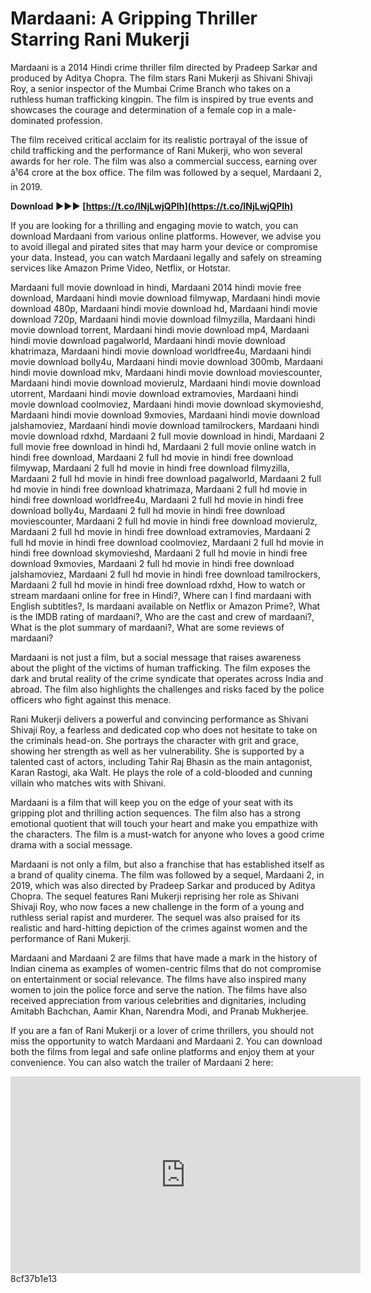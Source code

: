 # Mardaani: A Gripping Thriller Starring Rani Mukerji
 
Mardaani is a 2014 Hindi crime thriller film directed by Pradeep Sarkar and produced by Aditya Chopra. The film stars Rani Mukerji as Shivani Shivaji Roy, a senior inspector of the Mumbai Crime Branch who takes on a ruthless human trafficking kingpin. The film is inspired by true events and showcases the courage and determination of a female cop in a male-dominated profession.
 
The film received critical acclaim for its realistic portrayal of the issue of child trafficking and the performance of Rani Mukerji, who won several awards for her role. The film was also a commercial success, earning over â¹64 crore at the box office. The film was followed by a sequel, Mardaani 2, in 2019.
 
**Download ►►► [https://t.co/INjLwjQPIh](https://t.co/INjLwjQPIh)**


 
If you are looking for a thrilling and engaging movie to watch, you can download Mardaani from various online platforms. However, we advise you to avoid illegal and pirated sites that may harm your device or compromise your data. Instead, you can watch Mardaani legally and safely on streaming services like Amazon Prime Video, Netflix, or Hotstar.
 
Mardaani full movie download in hindi,  Mardaani 2014 hindi movie free download,  Mardaani hindi movie download filmywap,  Mardaani hindi movie download 480p,  Mardaani hindi movie download hd,  Mardaani hindi movie download 720p,  Mardaani hindi movie download filmyzilla,  Mardaani hindi movie download torrent,  Mardaani hindi movie download mp4,  Mardaani hindi movie download pagalworld,  Mardaani hindi movie download khatrimaza,  Mardaani hindi movie download worldfree4u,  Mardaani hindi movie download bolly4u,  Mardaani hindi movie download 300mb,  Mardaani hindi movie download mkv,  Mardaani hindi movie download moviescounter,  Mardaani hindi movie download movierulz,  Mardaani hindi movie download utorrent,  Mardaani hindi movie download extramovies,  Mardaani hindi movie download coolmoviez,  Mardaani hindi movie download skymovieshd,  Mardaani hindi movie download 9xmovies,  Mardaani hindi movie download jalshamoviez,  Mardaani hindi movie download tamilrockers,  Mardaani hindi movie download rdxhd,  Mardaani 2 full movie download in hindi,  Mardaani 2 full movie free download in hindi hd,  Mardaani 2 full movie online watch in hindi free download,  Mardaani 2 full hd movie in hindi free download filmywap,  Mardaani 2 full hd movie in hindi free download filmyzilla,  Mardaani 2 full hd movie in hindi free download pagalworld,  Mardaani 2 full hd movie in hindi free download khatrimaza,  Mardaani 2 full hd movie in hindi free download worldfree4u,  Mardaani 2 full hd movie in hindi free download bolly4u,  Mardaani 2 full hd movie in hindi free download moviescounter,  Mardaani 2 full hd movie in hindi free download movierulz,  Mardaani 2 full hd movie in hindi free download extramovies,  Mardaani 2 full hd movie in hindi free download coolmoviez,  Mardaani 2 full hd movie in hindi free download skymovieshd,  Mardaani 2 full hd movie in hindi free download 9xmovies,  Mardaani 2 full hd movie in hindi free download jalshamoviez,  Mardaani 2 full hd movie in hindi free download tamilrockers,  Mardaani 2 full hd movie in hindi free download rdxhd,  How to watch or stream mardaani online for free in Hindi?,  Where can I find mardaani with English subtitles?,  Is mardaani available on Netflix or Amazon Prime?,  What is the IMDB rating of mardaani?,  Who are the cast and crew of mardaani?,  What is the plot summary of mardaani?,  What are some reviews of mardaani?
  
Mardaani is not just a film, but a social message that raises awareness about the plight of the victims of human trafficking. The film exposes the dark and brutal reality of the crime syndicate that operates across India and abroad. The film also highlights the challenges and risks faced by the police officers who fight against this menace.
 
Rani Mukerji delivers a powerful and convincing performance as Shivani Shivaji Roy, a fearless and dedicated cop who does not hesitate to take on the criminals head-on. She portrays the character with grit and grace, showing her strength as well as her vulnerability. She is supported by a talented cast of actors, including Tahir Raj Bhasin as the main antagonist, Karan Rastogi, aka Walt. He plays the role of a cold-blooded and cunning villain who matches wits with Shivani.
 
Mardaani is a film that will keep you on the edge of your seat with its gripping plot and thrilling action sequences. The film also has a strong emotional quotient that will touch your heart and make you empathize with the characters. The film is a must-watch for anyone who loves a good crime drama with a social message.
  
Mardaani is not only a film, but also a franchise that has established itself as a brand of quality cinema. The film was followed by a sequel, Mardaani 2, in 2019, which was also directed by Pradeep Sarkar and produced by Aditya Chopra. The sequel features Rani Mukerji reprising her role as Shivani Shivaji Roy, who now faces a new challenge in the form of a young and ruthless serial rapist and murderer. The sequel was also praised for its realistic and hard-hitting depiction of the crimes against women and the performance of Rani Mukerji.
 
Mardaani and Mardaani 2 are films that have made a mark in the history of Indian cinema as examples of women-centric films that do not compromise on entertainment or social relevance. The films have also inspired many women to join the police force and serve the nation. The films have also received appreciation from various celebrities and dignitaries, including Amitabh Bachchan, Aamir Khan, Narendra Modi, and Pranab Mukherjee.
 
If you are a fan of Rani Mukerji or a lover of crime thrillers, you should not miss the opportunity to watch Mardaani and Mardaani 2. You can download both the films from legal and safe online platforms and enjoy them at your convenience. You can also watch the trailer of Mardaani 2 here:
 <iframe width="560" height="315" src="https://www.youtube.com/embed/dKeRIOA28Jk" frameborder="0" allow="accelerometer; autoplay; clipboard-write; encrypted-media; gyroscope; picture-in-picture" allowfullscreen=""></iframe> 8cf37b1e13
 
